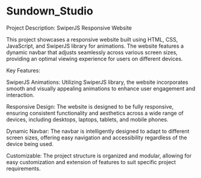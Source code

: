 # Sundown_Studio
 

Project Description: SwiperJS Responsive Website

This project showcases a responsive website built using HTML, CSS, JavaScript, and SwiperJS library for animations. The website features a dynamic navbar that adjusts seamlessly across various screen sizes, providing an optimal viewing experience for users on different devices.

Key Features:

SwiperJS Animations: Utilizing SwiperJS library, the website incorporates smooth and visually appealing animations to enhance user engagement and interaction.

Responsive Design: The website is designed to be fully responsive, ensuring consistent functionality and aesthetics across a wide range of devices, including desktops, laptops, tablets, and mobile phones.

Dynamic Navbar: The navbar is intelligently designed to adapt to different screen sizes, offering easy navigation and accessibility regardless of the device being used.

Customizable: The project structure is organized and modular, allowing for easy customization and extension of features to suit specific project requirements.
